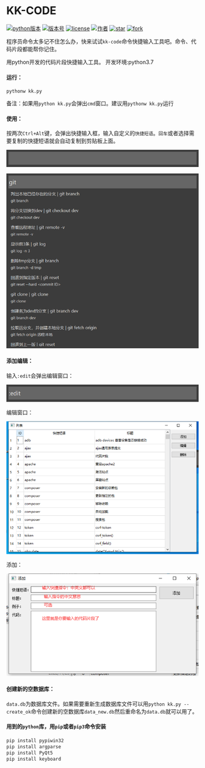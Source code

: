 # KK-CODE

[![python版本](https://img.shields.io/badge/python-3.7-brightgreen.svg?style=flat)]()
[![版本号](https://img.shields.io/badge/version-v1.0-brightgreen.svg?style=flat)]()
[![license](https://img.shields.io/badge/license-MulanPSL2.0-brightgreen.svg?style=flat)]()
[![作者](https://img.shields.io/badge/Author-陌北v1-orange.svg?style=flat)]()
[![star](https://gitee.com/zzwhe/kk_code/badge/star.svg?theme=dark)]()
[![fork](https://gitee.com/zzwhe/kk_code/badge/fork.svg?theme=dark)]()

程序员命令太多记不住怎么办，快来试试`kk-code`命令快捷输入工具吧。命令、代码片段都能帮你记住。

用python开发的代码片段快捷输入工具。
开发环境:python3.7


#### 运行：

```
pythonw kk.py
```

备注：如果用`python kk.py`会弹出`cmd`窗口。建议用`pythonw kk.py`运行



#### 使用：

按两次`Ctrl+Alt`键，会弹出快捷输入框，输入自定义的`快捷短语`。`回车`或者选择需要复制的快捷短语就会自动复制到剪贴板上面。

![image-20230113094605172](image-20230113094605172.png)


![image-20230113100333302](image-20230113100333302.png)

#### 添加编辑：
输入`:edit`会弹出编辑窗口：

![image-20230113095313083](image-20230113095313083.png)

编辑窗口：

![image-20230113095425867](image-20230113095425867.png)

添加：

![image-20230113095806716](image-20230113095806716.png)





#### 创建新的空数据库：

`data.db`为数据库文件。如果需要重新生成数据库文件可以用`python kk.py --create_ok`命令创建新的空数据库`data_new.db`然后重命名为`data.db`就可以用了。



#### 用到的`python`库，用`pip`或者`pip3`命令安装

```
pip install pypiwin32
pip install argparse
pip install PyQt5
pip install keyboard
```